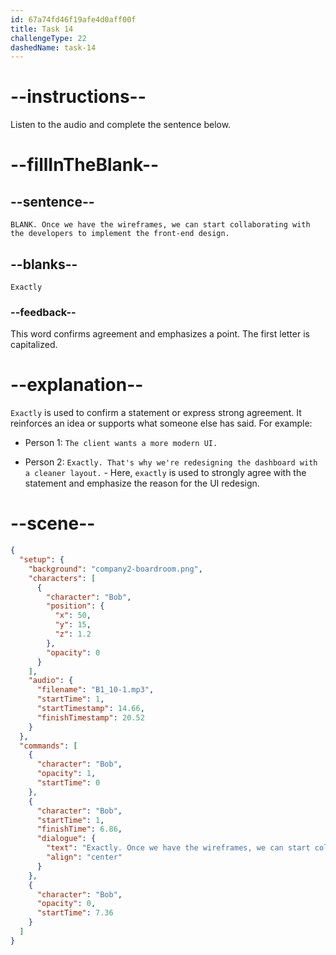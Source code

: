 ```yaml
---
id: 67a74fd46f19afe4d0aff00f
title: Task 14
challengeType: 22
dashedName: task-14
---
```


<!-- (Audio) Bob: Exactly. Once we have the wireframes, we can start collaborating with the developers to implement the front-end design. -->

# --instructions--

Listen to the audio and complete the sentence below.

# --fillInTheBlank--

## --sentence--

`BLANK. Once we have the wireframes, we can start collaborating with the developers to implement the front-end design.`

## --blanks--

`Exactly`

### --feedback--

This word confirms agreement and emphasizes a point. The first letter is capitalized.

# --explanation--

`Exactly` is used to confirm a statement or express strong agreement. It reinforces an idea or supports what someone else has said. For example:  

- Person 1: `The client wants a more modern UI.`

- Person 2: `Exactly. That's why we're redesigning the dashboard with a cleaner layout.` - Here, `exactly` is used to strongly agree with the statement and emphasize the reason for the UI redesign.

# --scene--

```json
{
  "setup": {
    "background": "company2-boardroom.png",
    "characters": [
      {
        "character": "Bob",
        "position": {
          "x": 50,
          "y": 15,
          "z": 1.2
        },
        "opacity": 0
      }
    ],
    "audio": {
      "filename": "B1_10-1.mp3",
      "startTime": 1,
      "startTimestamp": 14.66,
      "finishTimestamp": 20.52
    }
  },
  "commands": [
    {
      "character": "Bob",
      "opacity": 1,
      "startTime": 0
    },
    {
      "character": "Bob",
      "startTime": 1,
      "finishTime": 6.86,
      "dialogue": {
        "text": "Exactly. Once we have the wireframes, we can start collaborating with the developers to implement the front-end design.",
        "align": "center"
      }
    },
    {
      "character": "Bob",
      "opacity": 0,
      "startTime": 7.36
    }
  ]
}
```
